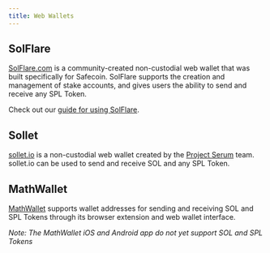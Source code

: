 ```yaml
---
title: Web Wallets
---
```


## SolFlare
[SolFlare.com](https://solflare.com/) is a community-created non-custodial
web wallet that was built specifically for Safecoin.  SolFlare supports the creation
and management of stake accounts, and gives users the ability to send and receive
any SPL Token.

Check out our [guide for using SolFlare](solflare.md).

## Sollet
[sollet.io](https://www.sollet.io/) is a non-custodial web wallet created by the
[Project Serum](https://projectserum.com/) team.  sollet.io can be used to send
and receive SOL and any SPL Token.

## MathWallet

[MathWallet](https://mathwallet.org/) supports wallet
addresses for sending and receiving SOL and SPL Tokens through its
browser extension and web wallet interface.

*Note: The MathWallet iOS and Android app do not yet support SOL and SPL Tokens*
